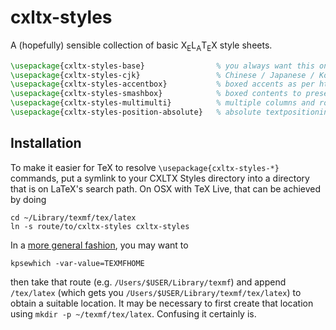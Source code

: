 

# cxltx-styles

A (hopefully) sensible collection of basic X<sub>E</sub>L<sub>A</sub>T<sub>E</sub>X style sheets.

````latex
\usepackage{cxltx-styles-base}                % you always want this one
\usepackage{cxltx-styles-cjk}                 % Chinese / Japanese / Korean
\usepackage{cxltx-styles-accentbox}           % boxed accents as per http://www.eutypon.gr/eutypon/pdf/e2000-05/e05-a04.pdf
\usepackage{cxltx-styles-smashbox}            % boxed contents to preserve lineheights
\usepackage{cxltx-styles-multimulti}          % multiple columns and rows on pages and in tables
\usepackage{cxltx-styles-position-absolute}   % absolute textpositioning
````


## Installation

To make it easier for TeX to resolve `\usepackage{cxltx-styles-*}` commands, put a symlink to your
CXLTX Styles directory into a directory that is on LaTeX's search path. On OSX with TeX Live, that can
be achieved by doing

    cd ~/Library/texmf/tex/latex
    ln -s route/to/cxltx-styles cxltx-styles

In a [more general fashion](http://tex.stackexchange.com/a/1138/28067), you may want to

    kpsewhich -var-value=TEXMFHOME

then take that route (e.g. `/Users/$USER/Library/texmf`) and append `/tex/latex` (which gets you
`/Users/$USER/Library/texmf/tex/latex`) to obtain a suitable location. It may be necessary to first create
that location using `mkdir -p ~/texmf/tex/latex`. Confusing it certainly is.





